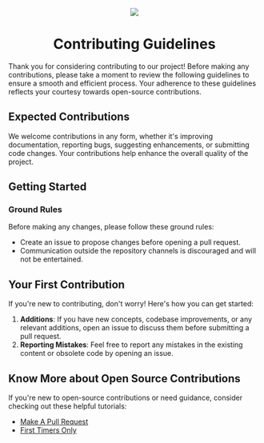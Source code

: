 <p align="center"><img src="https://s3.dualstack.us-east-2.amazonaws.com/pythondotorg-assets/media/files/python-logo-only.svg"></p>
<h1 align="center">Contributing Guidelines</h1>

Thank you for considering contributing to our project! Before making any contributions, please take a moment to review the following guidelines to ensure a smooth and efficient process. Your adherence to these guidelines reflects your courtesy towards open-source contributions.

## Expected Contributions
We welcome contributions in any form, whether it's improving documentation, reporting bugs, suggesting enhancements, or submitting code changes. Your contributions help enhance the overall quality of the project.

## Getting Started

### Ground Rules
Before making any changes, please follow these ground rules:
- Create an issue to propose changes before opening a pull request.
- Communication outside the repository channels is discouraged and will not be entertained.

## Your First Contribution
If you're new to contributing, don't worry! Here's how you can get started:
1. **Additions**: If you have new concepts, codebase improvements, or any relevant additions, open an issue to discuss them before submitting a pull request.
2. **Reporting Mistakes**: Feel free to report any mistakes in the existing content or obsolete code by opening an issue.

## Know More about Open Source Contributions
If you're new to open-source contributions or need guidance, consider checking out these helpful tutorials:
- [Make A Pull Request](http://makeapullrequest.com/)
- [First Timers Only](http://www.firsttimersonly.com/)

